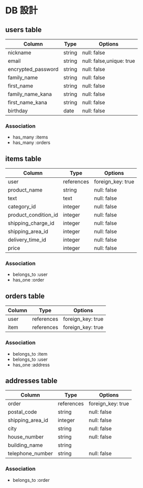 # DB 設計

## users table

| Column             | Type                | Options                  |
|--------------------|---------------------|--------------------------|
| nickname           | string              | null: false              |
| email              | string              | null: false,unique: true |
| encrypted_password | string              | null: false              |
| family_name        | string              | null: false              |
| first_name         | string              | null: false              |
| family_name_kana   | string              | null: false              |
| first_name_kana    | string              | null: false              |
| birthday           | date                | null: false              |

### Association

* has_many :items
* has_many :orders

## items table

| Column                              | Type       | Options           |
|-------------------------------------|------------|-------------------|
| user                                | references | foreign_key: true |
| product_name                        | string     | null: false       |
| text                                | text       | null: false       |
| category_id                         | integer    | null: false       |
| product_condition_id                | integer    | null: false       |
| shipping_charge_id                  | integer    | null: false       |
| shipping_area_id                    | integer    | null: false       |
| delivery_time_id                    | integer    | null: false       |
| price                               | integer    | null: false       |

### Association

- belongs_to :user
- has_one :order

## orders table

| Column      | Type       | Options           |
|-------------|------------|-------------------|
| user        | references | foreign_key: true |
| item        | references | foreign_key: true |

### Association

- belongs_to :item
- belongs_to :user
- has_one :address

## addresses table

| Column             | Type                | Options                 |
|--------------------|---------------------|-------------------------|
| order              | references          | foreign_key: true       |
| postal_code        | string              | null: false             |
| shipping_area_id   | integer             | null: false             |
| city               | string              | null: false             |
| house_number       | string              | null: false             |
| building_name      | string              |                         |
| telephone_number   | string              | null: false             |

### Association

- belongs_to :order